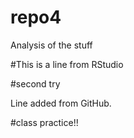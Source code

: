 # repo4
Analysis of the stuff


#This is a line from RStudio

#second try


Line added from GitHub.


#class practice!!